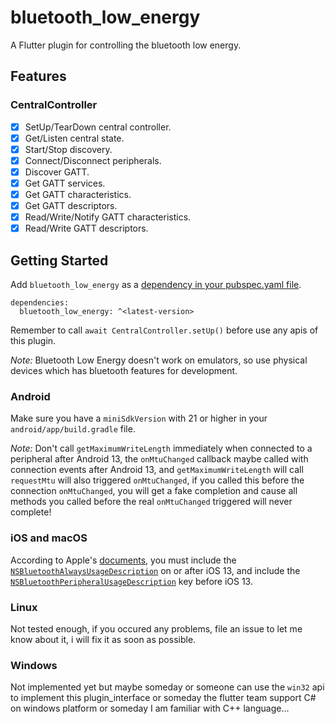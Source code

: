 # bluetooth_low_energy

A Flutter plugin for controlling the bluetooth low energy.

## Features

### CentralController

- [x] SetUp/TearDown central controller.
- [x] Get/Listen central state.
- [x] Start/Stop discovery.
- [x] Connect/Disconnect peripherals.
- [x] Discover GATT.
- [x] Get GATT services.
- [x] Get GATT characteristics.
- [x] Get GATT descriptors.
- [x] Read/Write/Notify GATT characteristics.
- [x] Read/Write GATT descriptors.

## Getting Started

Add `bluetooth_low_energy` as a [dependency in your pubspec.yaml file](https://flutter.dev/using-packages/).

```
dependencies:
  bluetooth_low_energy: ^<latest-version>
```

Remember to call `await CentralController.setUp()` before use any apis of this plugin.

*Note:* Bluetooth Low Energy doesn't work on emulators, so use physical devices which has bluetooth features for development.

### Android

Make sure you have a `miniSdkVersion` with 21 or higher in your `android/app/build.gradle` file.

*Note:* Don't call `getMaximumWriteLength` immediately when connected to a peripheral after Android 13, the `onMtuChanged` callback maybe called with connection events after Android 13, and `getMaximumWriteLength` will call `requestMtu` will also triggered `onMtuChanged`, if you called this before the connection `onMtuChanged`, you will get a fake completion and cause all methods you called before the real `onMtuChanged` triggered will never complete!

### iOS and macOS

According to Apple's [documents](https://developer.apple.com/documentation/corebluetooth/), you must include the [`NSBluetoothAlwaysUsageDescription`](https://developer.apple.com/documentation/bundleresources/information_property_list/nsbluetoothalwaysusagedescription) on or after iOS 13, and include the [`NSBluetoothPeripheralUsageDescription`](https://developer.apple.com/documentation/bundleresources/information_property_list/nsbluetoothperipheralusagedescription) key before iOS 13.

### Linux

Not tested enough, if you occured any problems, file an issue to let me know about it, i will fix it as soon as possible.

### Windows

Not implemented yet but maybe someday or someone can use the `win32` api to implement this plugin_interface or someday the flutter team support C# on windows platform or someday I am familiar with C++ language...
